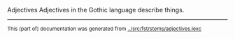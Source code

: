 Adjectives
Adjectives in the Gothic language describe things.


* * *
<small>This (part of) documentation was generated from [../src/fst/stems/adjectives.lexc](http://github.com/giellalt/lang-got/blob/main/../src/fst/stems/adjectives.lexc)</small>